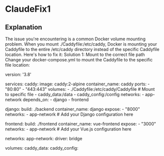 # ClaudeFix1  
## Explanation
 The issue you're encountering is a common Docker volume mounting problem. When you mount ./Caddyfile:/etc/caddy, Docker is mounting your Caddyfile to the entire /etc/caddy  directory instead of the specific Caddyfile location. Here's how to fix it:
Solution 1: Mount to the correct file path
Change your docker-compose.yml to mount the Caddyfile to the specific file location:  
    
  

version: '3.8'

services:
  caddy:
    image: caddy:2-alpine
    container_name: caddy
    ports:
      - "80:80"
      - "443:443"
    volumes:
      - ./Caddyfile:/etc/caddy/Caddyfile  # Mount to specific file
      - caddy_data:/data
      - caddy_config:/config
    networks:
      - app-network
    depends_on:
      - django
      - frontend

  django:
    build: ./backend
    container_name: django
    expose:
      - "8000"
    networks:
      - app-network
    # Add your Django configuration here

  frontend:
    build: ./frontend
    container_name: vue-frontend
    expose:
      - "3000"
    networks:
      - app-network
    # Add your Vue.js configuration here

networks:
  app-network:
    driver: bridge

volumes:
  caddy_data:
  caddy_config:  
    
